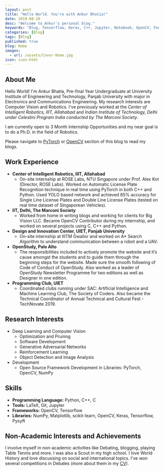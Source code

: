 ```yaml
---
layout: post
title: "Hello World. You're with Ankur Bhatia!"
date: 2019-08-28
desc: "Welcome to Ankur's personal blog."
keywords: "Blog, Tensorflow, Keras, C++, Jupyter, Notebook, OpenCV, Federated-Learning, Robotics, Drones, Electronics, and much more..."
categories: [Blog]
tags: [Blog]
published: true
blog: Home
images:
  - url: /assets/Cover-Home.jpg
icon: icon-html
---
```


## About Me

Hello World! I'm Ankur Bhatia, Pre-final Year Undergraduate at University Institute of Engineering and Technology, Panjab University with major in Electronics and Communications Engineering. My research interests are Computer Vision and Robotics. I've previously worked at the *Center of Intelligent Robotics, IIIT, Allahabad* and *Indian Institute of Technology, Delhi under Celestini Program India conducted by The Marconi Society*.

I am currently open to 3 Month Internship Opportunities and my near goal is to do a Ph.D. in the field of Robotics.

Please navigate to <a href="https://krshrimali.github.io/pytorch/">PyTorch</a> or <a href="https://krshrimali.github.io/opencv/">OpenCV</a> section of this blog to read my blogs.

## Work Experience

- **Center of Intelligent Robotics, IIIT, Allahabad** 
    - On-site internship at ROSE Labs, NTU Singapore under Prof. Alex Kot (Director, ROSE Labs). Worked on Automatic License Plate Recognition technique in real time using PyTorch in both C++ and Python. Used YOLO based network and achieved 85% accuracy for Single Line License Plates and Double Line License Plates (tested on real time dataset of Singaporean Vehicles).
- **IIT, Delhi, The Marconi Society**
	- Worked from home in writing blogs and working for clients for Big Vision LLC. Became OpenCV Contributor during my internship, and worked on several projects using C, C++ and Python.
- **Design and Innovation Center, UIET, Panjab University** 
	- On-site internship at IIITM Gwalior and worked on A* Search Algorithm to understand communication between a robot and a UAV.
- **OpenStudy, Palo Alto**
	- The responsibilities included to actively promote the website and it’s cause amongst the students and to guide them through the beginning steps for the website. Made sure the smooth following of Code of Conduct of OpenStudy. Also worked as a leader of OpenStudy Newsletter Programme for two editions as well as Designer in one edition.
- **Programming Club, UIET**
	- Coordinated clubs running under SAC: Artificial Intelligence and Machine Learning Club, The Society of Coders. Also became the Technical Coordinator of Annual Technical and Cultural Fest - TechNovate 2019.

## Research Interests
	
- Deep Learning and Computer Vision
	* Optimization and Pruning
	* Software Development
	* Generative Adversarial Networks
	* Reinforcement Learning
	* Object Detection and Image Analysis
- Development
	* Open Source Framework Development in Libraries: PyTorch, OpenCV, NumPy

## Skills
	
* **Programming Language:** Python, C++, C
* **Tools:** LaTeX, Git, Jupyter
* **Frameworks:** OpenCV, Tensorflow
* **Libraries:** NumPy, Matplotlib, scikit-learn, OpenCV, Keras, Tensorflow, Pysyft

## Non-Academic Interests and Achievements

I involve myself in non-academic activities like Debating, blogging, playing Table Tennis and more. I was also a Scout in my high school. I love World History and love discussing on social and international topics. I've won several competitions in Debates (more about them in my <a href="https://krshrimali.github.io/resume.pdf">CV</a>).
